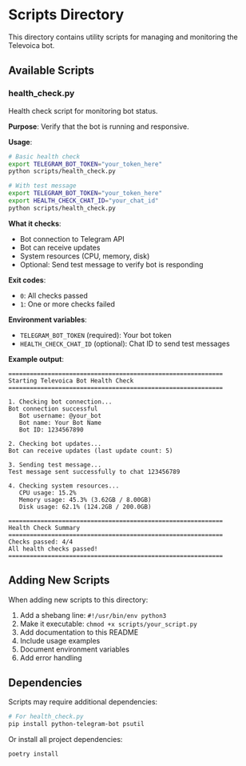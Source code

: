 # Scripts Directory

This directory contains utility scripts for managing and monitoring the Televoica bot.

## Available Scripts

### health_check.py

Health check script for monitoring bot status.

**Purpose**: Verify that the bot is running and responsive.

**Usage**:

```bash
# Basic health check
export TELEGRAM_BOT_TOKEN="your_token_here"
python scripts/health_check.py

# With test message
export TELEGRAM_BOT_TOKEN="your_token_here"
export HEALTH_CHECK_CHAT_ID="your_chat_id"
python scripts/health_check.py
```

**What it checks**:

- Bot connection to Telegram API
- Bot can receive updates
- System resources (CPU, memory, disk)
- Optional: Send test message to verify bot is responding

**Exit codes**:

- `0`: All checks passed
- `1`: One or more checks failed

**Environment variables**:

- `TELEGRAM_BOT_TOKEN` (required): Your bot token
- `HEALTH_CHECK_CHAT_ID` (optional): Chat ID to send test messages

**Example output**:

```
============================================================
Starting Televoica Bot Health Check
============================================================

1. Checking bot connection...
Bot connection successful
   Bot username: @your_bot
   Bot name: Your Bot Name
   Bot ID: 1234567890

2. Checking bot updates...
Bot can receive updates (last update count: 5)

3. Sending test message...
Test message sent successfully to chat 123456789

4. Checking system resources...
   CPU usage: 15.2%
   Memory usage: 45.3% (3.62GB / 8.00GB)
   Disk usage: 62.1% (124.2GB / 200.0GB)

============================================================
Health Check Summary
============================================================
Checks passed: 4/4
All health checks passed!
============================================================
```

## Adding New Scripts

When adding new scripts to this directory:

1. Add a shebang line: `#!/usr/bin/env python3`
2. Make it executable: `chmod +x scripts/your_script.py`
3. Add documentation to this README
4. Include usage examples
5. Document environment variables
6. Add error handling

## Dependencies

Scripts may require additional dependencies:

```bash
# For health_check.py
pip install python-telegram-bot psutil
```

Or install all project dependencies:

```bash
poetry install
```
